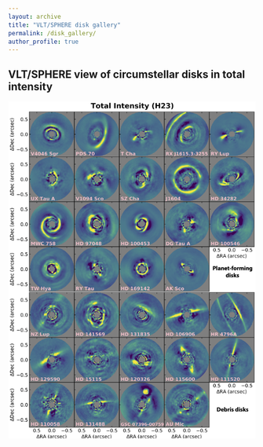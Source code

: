 ```yaml
---
layout: archive
title: "VLT/SPHERE disk gallery"
permalink: /disk_gallery/
author_profile: true
---
```


## VLT/SPHERE view of circumstellar disks in total intensity
<!-- <img align="right" width="400" height="400" src="/images/media/HD163296_AlmaVlt_960.jpg"> -->

<img src="/images/disk_gallery/disk_all_SB_paper.png" alt="disk gallery" style="width:600px;"/>

